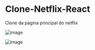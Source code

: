 # Clone-Netflix-React
Clone da página principal do netflix 



![image](https://user-images.githubusercontent.com/100088582/187762039-62cd25d4-9ddb-4ca5-befc-e792fe749ac6.png)

![image](https://user-images.githubusercontent.com/100088582/187762285-b5a179ab-04ec-4097-a27b-8733880bb7ee.png)

<p align ="center>
<img src= "https://user-images.githubusercontent.com/100088582/187764668-6b295c5c-c19d-4a1b-a70d-f0f1dc21dd84.gif" />
</p>
